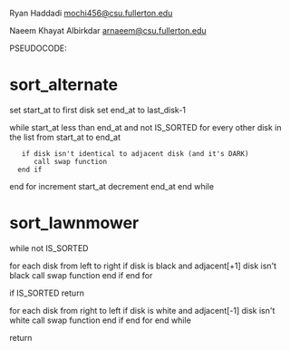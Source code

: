 Ryan Haddadi
mochi456@csu.fullerton.edu

Naeem Khayat Albirkdar
arnaeem@csu.fullerton.edu

PSEUDOCODE:
# sort_alternate

set start_at to first disk
set end_at to last_disk-1

while start_at less than end_at and not IS_SORTED
 for every other disk in the list from start_at to end_at
    
       if disk isn't identical to adjacent disk (and it's DARK)
          call swap function
      end if
      
  end for
  increment start_at
  decrement end_at
end while

# sort_lawnmower
while not IS_SORTED

  for each disk from left to right 
      if disk is black and adjacent[+1] disk isn't black
          call swap function
      end if
  end for
  
  if IS_SORTED
    return

  for each disk from right to left
      if disk is white and adjacent[-1] disk isn't white
          call swap function
      end if 
  end for
end while

return







